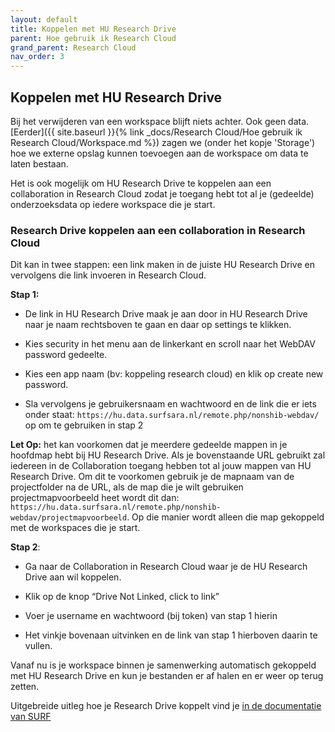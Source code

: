 ```yaml
---
layout: default
title: Koppelen met HU Research Drive
parent: Hoe gebruik ik Research Cloud
grand_parent: Research Cloud
nav_order: 3
---
```


## Koppelen met HU Research Drive
Bij het verwijderen van een workspace blijft niets achter. Ook geen data. [Eerder]({{ site.baseurl }}{% link _docs/Research Cloud/Hoe gebruik ik Research Cloud/Workspace.md %}) zagen we (onder het kopje 'Storage') hoe we externe opslag kunnen toevoegen aan de workspace om data te laten bestaan.  

Het is ook mogelijk om HU Research Drive te koppelen aan een collaboration in Research Cloud zodat je toegang hebt tot al je (gedeelde) onderzoeksdata op iedere workspace die je start. 

### Research Drive koppelen aan een collaboration in Research Cloud 
Dit kan in twee stappen: een  link maken in de juiste HU Research Drive en vervolgens die link invoeren in Research Cloud. 

**Stap 1:** 

-   De link in HU Research Drive maak je aan door in HU Research Drive naar je naam rechtsboven te gaan en daar op settings te klikken.  

-   Kies security in het menu aan de linkerkant en scroll naar het WebDAV password gedeelte.  

-   Kies een app naam (bv: koppeling research cloud) en klik op create new password.  

-   Sla vervolgens je gebruikersnaam en wachtwoord en de link die er iets onder staat: `https://hu.data.surfsara.nl/remote.php/nonshib-webdav/` op om te gebruiken in stap 2 

**Let Op:** het kan voorkomen dat je meerdere gedeelde mappen in je hoofdmap hebt bij HU Research Drive. Als je bovenstaande URL gebruikt zal iedereen in de Collaboration toegang hebben tot al jouw mappen van HU Research Drive. Om dit te voorkomen gebruik je de mapnaam van de projectfolder na de URL, als de map die je wilt gebruiken projectmapvoorbeeld heet wordt dit dan: `https://hu.data.surfsara.nl/remote.php/nonshib-webdav/projectmapvoorbeeld`. Op die manier wordt alleen die map gekoppeld met de workspaces die je start.

**Stap 2**: 

-   Ga naar de Collaboration in Research Cloud waar je de HU Research Drive aan wil koppelen.  

-   Klik op de knop “Drive Not Linked, click to link”  

-   Voer je username en wachtwoord (bij token) van stap 1 hierin 

-   Het vinkje bovenaan uitvinken en de link van stap 1 hierboven daarin te vullen. 

Vanaf nu is je workspace binnen je samenwerking automatisch gekoppeld met HU Research Drive en kun je bestanden er af halen en er weer op terug zetten. 

Uitgebreide uitleg hoe je Research Drive koppelt vind je [in de documentatie van SURF](https://servicedesk.surfsara.nl/wiki/display/WIKI/Connect+Research+Drive)
